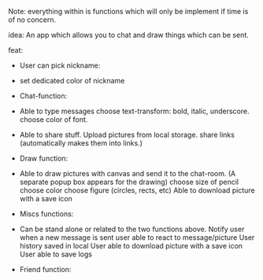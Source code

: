 Note: everything within <!-- --> is functions which will only be implement if time is of no concern. 

idea:
An app which allows you to chat and draw things which can be sent.

feat:

* User can pick nickname:
 - set dedicated color of nickname

* Chat-function:
 - Able to type messages
	choose text-transform: bold, italic, underscore.
    choose color of font.

 - Able to share stuff.
	Upload pictures from local storage.
	share links (automatically makes them into links.)
	<!-- Copy image from website and paste it. (make it into auto img tag) -->

* Draw function:
 - Able to draw pictures with canvas and send it to the chat-room. (A separate popup box appears for the drawing)
	choose size of pencil 
	choose color
	choose figure (circles, rects, etc)
	Able to download picture with a save icon
	<!-- Pick text and adjust it  -->
	<!-- Upload and draw over an image (canvas drawImage() Method) -->

* Miscs functions: 
 - Can be stand alone or related to the two functions above.
	Notify user when a new message is sent
	user able to react to message/picture
	User history saved in local
	User able to download picture with a save icon
	User able to save logs
	<!-- Show history of messages as well as pictures (Database) -->
            
* Friend function:
 <!-- - Able to choose a friend and follow them (Server side work....) -->
